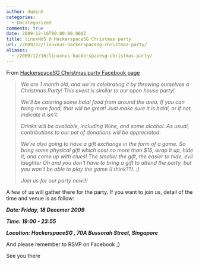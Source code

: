```yaml
---
author: dqminh
categories:
  - Uncategorized
comments: true
date: 2009-12-16T00:00:00.000Z
title: linuxNUS @ HackerspaceSG Christmas party
url: /2009/12/linuxnus-hackerspacesg-christmas-party/
aliases:
  - /2009/12/16/linuxnus-hackerspacesg-christmas-party/
---
```


From <a href="////www.facebook.com/event.php?eid=219542641712&amp;ref=ts">HackerspaceSG Christmas party Facebook page</a>
<blockquote><em>We are 1 month old, and we're celebrating it by throwing ourselves a Christmas Party! This event is similar to our open house party!</em>

<em>We'll be catering some halal food from around the area. If you can bring more food, that will be great! Just make sure it is halal, or if not, indicate it isn't.</em>

<em>Drinks will be available, including Wine, and some alcohol. As usual, contributions to our pot of donations will be appreciated.</em>

<em>We're also going to have a gift exchange in the form of a game. So bring some physical gift which cost no more than $15, wrap it up, hide it, and come up with clues! The smaller the gift, the easier to hide. *evil laughter* Oh and you don't have to bring a gift to attend the party, but you won't be able to play the game (I think??). :)</em>

<em>Join us for our party now!!!</em></blockquote>
A few of us will gather there for the party. If you want to join us, detail of the time and venue is as follow:

<em><strong>Date: Friday, 18 Decemer 2009</strong></em>

<em><strong>Time: 19:00 - 23:55</strong></em>

<em><strong>Location: HackerspaceSG , 70A Bussorah Street, Singapore</strong></em>

And please remember to RSVP on Facebook ;)

See you there
